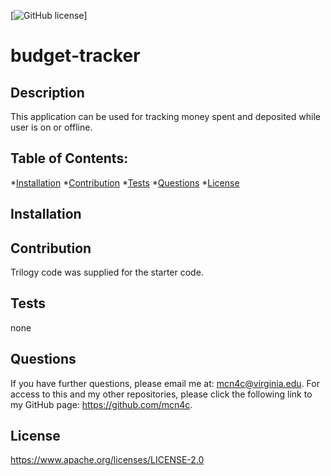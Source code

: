 [![GitHub license](https://img.shields.io/badge/license-Apache2.0-blue.svg)]

# budget-tracker


## Description
This application can be used for tracking money spent and deposited while user is on or offline.


 ## Table of Contents: 

*[Installation](#installation) 
*[Contribution](#contribution)
*[Tests](#tests) 
*[Questions](#questions)
*[License](#license) 



## Installation


## Contribution 

Trilogy code was supplied for the starter code.  

## Tests 

none


## Questions 

 If you have further questions, please email me at: mcn4c@virginia.edu.
 For access to this and my other repositories, please click the following link to my GitHub page: https://github.com/mcn4c. 

## License
https://www.apache.org/licenses/LICENSE-2.0







